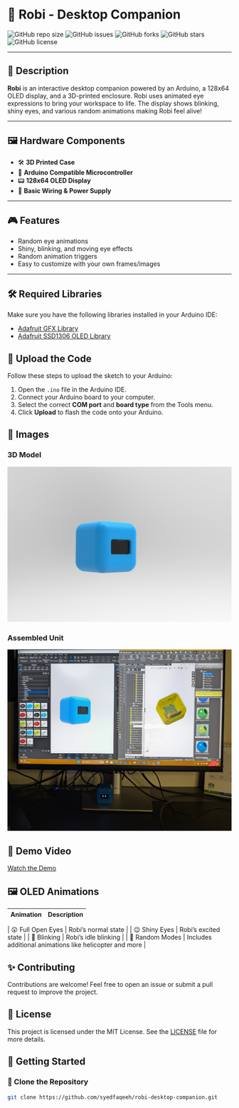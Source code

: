 # 🤖 Robi - Desktop Companion

![GitHub repo size](https://img.shields.io/github/repo-size/syedfaqeeh/robi-desktop-companion)
![GitHub issues](https://img.shields.io/github/issues/syedfaqeeh/robi-desktop-companion)
![GitHub forks](https://img.shields.io/github/forks/syedfaqeeh/robi-desktop-companion?style=social)
![GitHub stars](https://img.shields.io/github/stars/syedfaqeeh/robi-desktop-companion?style=social)
![GitHub license](https://img.shields.io/github/license/syedfaqeeh/robi-desktop-companion)

---

## 📝 Description
**Robi** is an interactive desktop companion powered by an Arduino, a 128x64 OLED display, and a 3D-printed enclosure. Robi uses animated eye expressions to bring your workspace to life. The display shows blinking, shiny eyes, and various random animations making Robi feel alive!

---

## 🖼️ Hardware Components
- 🛠️ **3D Printed Case**
- 🧠 **Arduino Compatible Microcontroller**
- 📟 **128x64 OLED Display**
- 🔌 **Basic Wiring & Power Supply**

---

## 🎮 Features
- Random eye animations
- Shiny, blinking, and moving eye effects
- Random animation triggers
- Easy to customize with your own frames/images

---

## 🛠️ Required Libraries
Make sure you have the following libraries installed in your Arduino IDE:
- [Adafruit GFX Library](https://github.com/adafruit/Adafruit-GFX-Library)
- [Adafruit SSD1306 OLED Library](https://github.com/adafruit/Adafruit_SSD1306)

## 🔌 Upload the Code
Follow these steps to upload the sketch to your Arduino:
1. Open the `.ino` file in the Arduino IDE.
2. Connect your Arduino board to your computer.
3. Select the correct **COM port** and **board type** from the Tools menu.
4. Click **Upload** to flash the code onto your Arduino.

## 📸 Images
### 3D Model 

![3D Model](https://github.com/syedfaqeeh/Robi-Desktop-Companion/blob/main/Images/robi%20render%20image.21.jpg)  

### Assembled Unit
![Assembled Unit](https://github.com/syedfaqeeh/Robi-Desktop-Companion/blob/main/Images/robi1.jpg)

## 🎥 Demo Video
[Watch the Demo](https://github.com/syedfaqeeh/Robi-Desktop-Companion/blob/main/Videos/Robi%20gif.gif) <!-- Replace # with your demo video link -->

## 🖼️ OLED Animations
| Animation | Description |
|-----------|-------------|


| 😲 Full Open Eyes | Robi’s normal state |
| 😉 Shiny Eyes | Robi’s excited state |
| 🙈 Blinking | Robi’s idle blinking |
| 🔁 Random Modes | Includes additional animations like helicopter and more |

## ✨ Contributing
Contributions are welcome! Feel free to open an issue or submit a pull request to improve the project.

## 📄 License
This project is licensed under the MIT License. See the [LICENSE](LICENSE) file for more details.





## 🚀 Getting Started

### 📂 Clone the Repository
```bash
git clone https://github.com/syedfaqeeh/robi-desktop-companion.git
